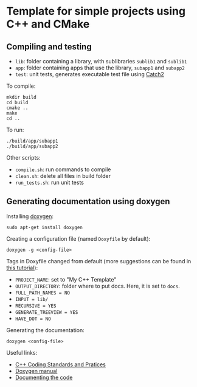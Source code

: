 # Template for simple projects using C++ and CMake


## Compiling and testing

* `lib`: folder containing a library, with sublibraries `sublib1` and `sublib1`
* `app`: folder containing apps that use the library, `subapp1` and `subapp2`
* `test`: unit tests, generates executable test file using [Catch2](https://github.com/catchorg/Catch2)

To compile:

```
mkdir build
cd build
cmake ..
make
cd ..
```

To run:

```
./build/app/subapp1
./build/app/subapp2
```


Other scripts:

* `compile.sh`: run commands to compile
* `clean.sh`: delete all files in build folder
* `run_tests.sh`: run unit tests


## Generating documentation using doxygen

Installing [doxygen](http://www.doxygen.nl/manual/starting.html):

```
sudo apt-get install doxygen
```

Creating a configuration file (named `Doxyfile` by default):

```
doxygen -g <config-file>
```

Tags in Doxyfile changed from default (more suggestions can be found in [this tutorial](http://www.yolinux.com/TUTORIALS/LinuxTutorialC++CodingStyle.html#DOXYGEN)):

* `PROJECT_NAME`: set to "My C++ Template"
* `OUTPUT_DIRECTORY`: folder where to put docs. Here, it is set to `docs`.
* `FULL_PATH_NAMES = NO`
* `INPUT = lib/`
* `RECURSIVE = YES`
* `GENERATE_TREEVIEW = YES`
* `HAVE_DOT = NO`

Generating the documentation:

```
doxygen <config-file>
```

Useful links:

* [C++ Coding Standards and Pratices](http://www.yolinux.com/TUTORIALS/LinuxTutorialC++CodingStyle.html#DOXYGEN)
* [Doxygen manual](http://www.doxygen.nl/manual/starting.html)
* [Documenting the code](http://www.doxygen.nl/manual/docblocks.html)